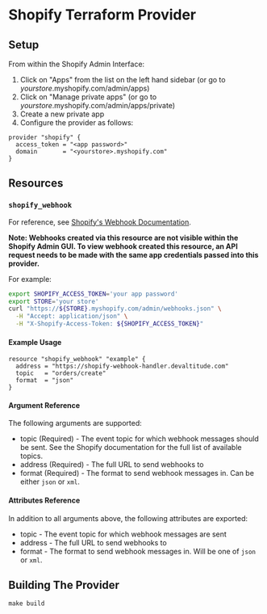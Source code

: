 # Shopify Terraform Provider

## Setup

From within the Shopify Admin Interface:

1. Click on "Apps" from the list on the left hand sidebar (or go to
   _yourstore_.myshopify.com/admin/apps)
2. Click on "Manage private apps" (or go to
   _yourstore_.myshopify.com/admin/apps/private)
3. Create a new private app
4. Configure the provider as follows:

```hcl
provider "shopify" {
  access_token = "<app password>"
  domain       = "<yourstore>.myshopify.com"
}
```

## Resources

### `shopify_webhook`

For reference, see [Shopify's Webhook
Documentation](https://help.shopify.com/en/api/reference/events/webhook).

**Note: Webhooks created via this resource are not visible within the Shopify
Admin GUI. To view webhook created this resource, an API request needs to be
made with the same app credentials passed into this provider.**

For example:

```bash
export SHOPIFY_ACCESS_TOKEN='your app password'
export STORE='your store'
curl "https://${STORE}.myshopify.com/admin/webhooks.json" \
  -H "Accept: application/json" \
  -H "X-Shopify-Access-Token: ${SHOPIFY_ACCESS_TOKEN}"
```

#### Example Usage

```hcl
resource "shopify_webhook" "example" {
  address = "https://shopify-webhook-handler.devaltitude.com"
  topic   = "orders/create"
  format  = "json"
}
```

#### Argument Reference

The following arguments are supported:

* topic (Required) - The event topic for which webhook messages should be sent.
  See the Shopify documentation for the full list of available topics.
* address (Required) - The full URL to send webhooks to
* format (Required) - The format to send webhook messages in. Can be either
  `json` or `xml`.

#### Attributes Reference

In addition to all arguments above, the following attributes are exported:

* topic - The event topic for which webhook messages are sent
* address - The full URL to send webhooks to
* format - The format to send webhook messages in. Will be one of `json` or
  `xml`.

## Building The Provider

```shell
make build
```
